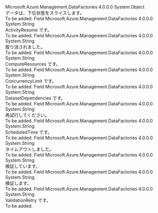 <Type Name="DataSliceSubstate" FullName="Microsoft.Azure.Management.DataFactories.Models.DataSliceSubstate">
  <TypeSignature Language="C#" Value="public static class DataSliceSubstate" />
  <TypeSignature Language="ILAsm" Value=".class public auto ansi abstract sealed beforefieldinit DataSliceSubstate extends System.Object" />
  <TypeSignature Language="DocId" Value="T:Microsoft.Azure.Management.DataFactories.Models.DataSliceSubstate" />
  <TypeSignature Language="VB.NET" Value="Public Class DataSliceSubstate" />
  <TypeSignature Language="F#" Value="type DataSliceSubstate = class" />
  <AssemblyInfo>
    <AssemblyName>Microsoft.Azure.Management.DataFactories</AssemblyName>
    <AssemblyVersion>4.0.0.0</AssemblyVersion>
  </AssemblyInfo>
  <Base>
    <BaseTypeName>System.Object</BaseTypeName>
  </Base>
  <Interfaces />
  <Docs>
    <summary>
            データは、下位状態をスライスします。
            </summary>
    <remarks>To be added.</remarks>
  </Docs>
  <Members>
    <Member MemberName="ActivityResume">
      <MemberSignature Language="C#" Value="public const string ActivityResume;" />
      <MemberSignature Language="ILAsm" Value=".field public static literal string ActivityResume" />
      <MemberSignature Language="DocId" Value="F:Microsoft.Azure.Management.DataFactories.Models.DataSliceSubstate.ActivityResume" />
      <MemberSignature Language="VB.NET" Value="Public Const ActivityResume As String " />
      <MemberSignature Language="F#" Value="val mutable ActivityResume : string" Usage="Microsoft.Azure.Management.DataFactories.Models.DataSliceSubstate.ActivityResume" />
      <MemberType>Field</MemberType>
      <AssemblyInfo>
        <AssemblyName>Microsoft.Azure.Management.DataFactories</AssemblyName>
        <AssemblyVersion>4.0.0.0</AssemblyVersion>
      </AssemblyInfo>
      <ReturnValue>
        <ReturnType>System.String</ReturnType>
      </ReturnValue>
      <Docs>
        <summary>
            ActivityResume です。
            </summary>
        <remarks>To be added.</remarks>
      </Docs>
    </Member>
    <Member MemberName="Canceled">
      <MemberSignature Language="C#" Value="public const string Canceled;" />
      <MemberSignature Language="ILAsm" Value=".field public static literal string Canceled" />
      <MemberSignature Language="DocId" Value="F:Microsoft.Azure.Management.DataFactories.Models.DataSliceSubstate.Canceled" />
      <MemberSignature Language="VB.NET" Value="Public Const Canceled As String " />
      <MemberSignature Language="F#" Value="val mutable Canceled : string" Usage="Microsoft.Azure.Management.DataFactories.Models.DataSliceSubstate.Canceled" />
      <MemberType>Field</MemberType>
      <AssemblyInfo>
        <AssemblyName>Microsoft.Azure.Management.DataFactories</AssemblyName>
        <AssemblyVersion>4.0.0.0</AssemblyVersion>
      </AssemblyInfo>
      <ReturnValue>
        <ReturnType>System.String</ReturnType>
      </ReturnValue>
      <Docs>
        <summary>
            取り消されました。
            </summary>
        <remarks>To be added.</remarks>
      </Docs>
    </Member>
    <Member MemberName="ComputeResources">
      <MemberSignature Language="C#" Value="public const string ComputeResources;" />
      <MemberSignature Language="ILAsm" Value=".field public static literal string ComputeResources" />
      <MemberSignature Language="DocId" Value="F:Microsoft.Azure.Management.DataFactories.Models.DataSliceSubstate.ComputeResources" />
      <MemberSignature Language="VB.NET" Value="Public Const ComputeResources As String " />
      <MemberSignature Language="F#" Value="val mutable ComputeResources : string" Usage="Microsoft.Azure.Management.DataFactories.Models.DataSliceSubstate.ComputeResources" />
      <MemberType>Field</MemberType>
      <AssemblyInfo>
        <AssemblyName>Microsoft.Azure.Management.DataFactories</AssemblyName>
        <AssemblyVersion>4.0.0.0</AssemblyVersion>
      </AssemblyInfo>
      <ReturnValue>
        <ReturnType>System.String</ReturnType>
      </ReturnValue>
      <Docs>
        <summary>
            ComputeResources です。
            </summary>
        <remarks>To be added.</remarks>
      </Docs>
    </Member>
    <Member MemberName="ConcurrencyLimit">
      <MemberSignature Language="C#" Value="public const string ConcurrencyLimit;" />
      <MemberSignature Language="ILAsm" Value=".field public static literal string ConcurrencyLimit" />
      <MemberSignature Language="DocId" Value="F:Microsoft.Azure.Management.DataFactories.Models.DataSliceSubstate.ConcurrencyLimit" />
      <MemberSignature Language="VB.NET" Value="Public Const ConcurrencyLimit As String " />
      <MemberSignature Language="F#" Value="val mutable ConcurrencyLimit : string" Usage="Microsoft.Azure.Management.DataFactories.Models.DataSliceSubstate.ConcurrencyLimit" />
      <MemberType>Field</MemberType>
      <AssemblyInfo>
        <AssemblyName>Microsoft.Azure.Management.DataFactories</AssemblyName>
        <AssemblyVersion>4.0.0.0</AssemblyVersion>
      </AssemblyInfo>
      <ReturnValue>
        <ReturnType>System.String</ReturnType>
      </ReturnValue>
      <Docs>
        <summary>
            ConcurrencyLimit です。
            </summary>
        <remarks>To be added.</remarks>
      </Docs>
    </Member>
    <Member MemberName="DatasetDependencies">
      <MemberSignature Language="C#" Value="public const string DatasetDependencies;" />
      <MemberSignature Language="ILAsm" Value=".field public static literal string DatasetDependencies" />
      <MemberSignature Language="DocId" Value="F:Microsoft.Azure.Management.DataFactories.Models.DataSliceSubstate.DatasetDependencies" />
      <MemberSignature Language="VB.NET" Value="Public Const DatasetDependencies As String " />
      <MemberSignature Language="F#" Value="val mutable DatasetDependencies : string" Usage="Microsoft.Azure.Management.DataFactories.Models.DataSliceSubstate.DatasetDependencies" />
      <MemberType>Field</MemberType>
      <AssemblyInfo>
        <AssemblyName>Microsoft.Azure.Management.DataFactories</AssemblyName>
        <AssemblyVersion>4.0.0.0</AssemblyVersion>
      </AssemblyInfo>
      <ReturnValue>
        <ReturnType>System.String</ReturnType>
      </ReturnValue>
      <Docs>
        <summary>
            DatasetDependencies です。
            </summary>
        <remarks>To be added.</remarks>
      </Docs>
    </Member>
    <Member MemberName="Retry">
      <MemberSignature Language="C#" Value="public const string Retry;" />
      <MemberSignature Language="ILAsm" Value=".field public static literal string Retry" />
      <MemberSignature Language="DocId" Value="F:Microsoft.Azure.Management.DataFactories.Models.DataSliceSubstate.Retry" />
      <MemberSignature Language="VB.NET" Value="Public Const Retry As String " />
      <MemberSignature Language="F#" Value="val mutable Retry : string" Usage="Microsoft.Azure.Management.DataFactories.Models.DataSliceSubstate.Retry" />
      <MemberType>Field</MemberType>
      <AssemblyInfo>
        <AssemblyName>Microsoft.Azure.Management.DataFactories</AssemblyName>
        <AssemblyVersion>4.0.0.0</AssemblyVersion>
      </AssemblyInfo>
      <ReturnValue>
        <ReturnType>System.String</ReturnType>
      </ReturnValue>
      <Docs>
        <summary>
            再試行してください。
            </summary>
        <remarks>To be added.</remarks>
      </Docs>
    </Member>
    <Member MemberName="ScheduledTime">
      <MemberSignature Language="C#" Value="public const string ScheduledTime;" />
      <MemberSignature Language="ILAsm" Value=".field public static literal string ScheduledTime" />
      <MemberSignature Language="DocId" Value="F:Microsoft.Azure.Management.DataFactories.Models.DataSliceSubstate.ScheduledTime" />
      <MemberSignature Language="VB.NET" Value="Public Const ScheduledTime As String " />
      <MemberSignature Language="F#" Value="val mutable ScheduledTime : string" Usage="Microsoft.Azure.Management.DataFactories.Models.DataSliceSubstate.ScheduledTime" />
      <MemberType>Field</MemberType>
      <AssemblyInfo>
        <AssemblyName>Microsoft.Azure.Management.DataFactories</AssemblyName>
        <AssemblyVersion>4.0.0.0</AssemblyVersion>
      </AssemblyInfo>
      <ReturnValue>
        <ReturnType>System.String</ReturnType>
      </ReturnValue>
      <Docs>
        <summary>
            ScheduledTime です。
            </summary>
        <remarks>To be added.</remarks>
      </Docs>
    </Member>
    <Member MemberName="TimedOut">
      <MemberSignature Language="C#" Value="public const string TimedOut;" />
      <MemberSignature Language="ILAsm" Value=".field public static literal string TimedOut" />
      <MemberSignature Language="DocId" Value="F:Microsoft.Azure.Management.DataFactories.Models.DataSliceSubstate.TimedOut" />
      <MemberSignature Language="VB.NET" Value="Public Const TimedOut As String " />
      <MemberSignature Language="F#" Value="val mutable TimedOut : string" Usage="Microsoft.Azure.Management.DataFactories.Models.DataSliceSubstate.TimedOut" />
      <MemberType>Field</MemberType>
      <AssemblyInfo>
        <AssemblyName>Microsoft.Azure.Management.DataFactories</AssemblyName>
        <AssemblyVersion>4.0.0.0</AssemblyVersion>
      </AssemblyInfo>
      <ReturnValue>
        <ReturnType>System.String</ReturnType>
      </ReturnValue>
      <Docs>
        <summary>
            タイムアウトしました。
            </summary>
        <remarks>To be added.</remarks>
      </Docs>
    </Member>
    <Member MemberName="Validating">
      <MemberSignature Language="C#" Value="public const string Validating;" />
      <MemberSignature Language="ILAsm" Value=".field public static literal string Validating" />
      <MemberSignature Language="DocId" Value="F:Microsoft.Azure.Management.DataFactories.Models.DataSliceSubstate.Validating" />
      <MemberSignature Language="VB.NET" Value="Public Const Validating As String " />
      <MemberSignature Language="F#" Value="val mutable Validating : string" Usage="Microsoft.Azure.Management.DataFactories.Models.DataSliceSubstate.Validating" />
      <MemberType>Field</MemberType>
      <AssemblyInfo>
        <AssemblyName>Microsoft.Azure.Management.DataFactories</AssemblyName>
        <AssemblyVersion>4.0.0.0</AssemblyVersion>
      </AssemblyInfo>
      <ReturnValue>
        <ReturnType>System.String</ReturnType>
      </ReturnValue>
      <Docs>
        <summary>
            検証しています。
            </summary>
        <remarks>To be added.</remarks>
      </Docs>
    </Member>
    <Member MemberName="Validation">
      <MemberSignature Language="C#" Value="public const string Validation;" />
      <MemberSignature Language="ILAsm" Value=".field public static literal string Validation" />
      <MemberSignature Language="DocId" Value="F:Microsoft.Azure.Management.DataFactories.Models.DataSliceSubstate.Validation" />
      <MemberSignature Language="VB.NET" Value="Public Const Validation As String " />
      <MemberSignature Language="F#" Value="val mutable Validation : string" Usage="Microsoft.Azure.Management.DataFactories.Models.DataSliceSubstate.Validation" />
      <MemberType>Field</MemberType>
      <AssemblyInfo>
        <AssemblyName>Microsoft.Azure.Management.DataFactories</AssemblyName>
        <AssemblyVersion>4.0.0.0</AssemblyVersion>
      </AssemblyInfo>
      <ReturnValue>
        <ReturnType>System.String</ReturnType>
      </ReturnValue>
      <Docs>
        <summary>
            検証します。
            </summary>
        <remarks>To be added.</remarks>
      </Docs>
    </Member>
    <Member MemberName="ValidationRetry">
      <MemberSignature Language="C#" Value="public const string ValidationRetry;" />
      <MemberSignature Language="ILAsm" Value=".field public static literal string ValidationRetry" />
      <MemberSignature Language="DocId" Value="F:Microsoft.Azure.Management.DataFactories.Models.DataSliceSubstate.ValidationRetry" />
      <MemberSignature Language="VB.NET" Value="Public Const ValidationRetry As String " />
      <MemberSignature Language="F#" Value="val mutable ValidationRetry : string" Usage="Microsoft.Azure.Management.DataFactories.Models.DataSliceSubstate.ValidationRetry" />
      <MemberType>Field</MemberType>
      <AssemblyInfo>
        <AssemblyName>Microsoft.Azure.Management.DataFactories</AssemblyName>
        <AssemblyVersion>4.0.0.0</AssemblyVersion>
      </AssemblyInfo>
      <ReturnValue>
        <ReturnType>System.String</ReturnType>
      </ReturnValue>
      <Docs>
        <summary>
            ValidationRetry です。
            </summary>
        <remarks>To be added.</remarks>
      </Docs>
    </Member>
  </Members>
</Type>
